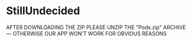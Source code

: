 # StillUndecided

AFTER DOWNLOADING THE ZIP PLEASE UNZIP THE "Pods.zip" ARCHIVE — OTHERWISE OUR APP WON'T WORK FOR OBVIOUS REASONS
